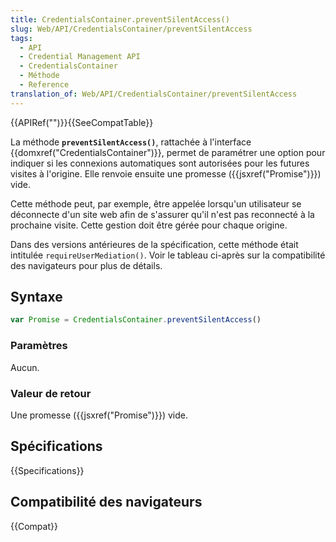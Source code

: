 ```yaml
---
title: CredentialsContainer.preventSilentAccess()
slug: Web/API/CredentialsContainer/preventSilentAccess
tags:
  - API
  - Credential Management API
  - CredentialsContainer
  - Méthode
  - Reference
translation_of: Web/API/CredentialsContainer/preventSilentAccess
---
```


{{APIRef("")}}{{SeeCompatTable}}

La méthode **`preventSilentAccess()`**, rattachée à l'interface {{domxref("CredentialsContainer")}}, permet de paramétrer une option pour indiquer si les connexions automatiques sont autorisées pour les futures visites à l'origine. Elle renvoie ensuite une promesse ({{jsxref("Promise")}}) vide.

Cette méthode peut, par exemple, être appelée lorsqu'un utilisateur se déconnecte d'un site web afin de s'assurer qu'il n'est pas reconnecté à la prochaine visite. Cette gestion doit être gérée pour chaque origine.

Dans des versions antérieures de la spécification, cette méthode était intitulée `requireUserMediation()`. Voir le tableau ci-après sur la compatibilité des navigateurs pour plus de détails.

## Syntaxe

```js
var Promise = CredentialsContainer.preventSilentAccess()
```

### Paramètres

Aucun.

### Valeur de retour

Une promesse ({{jsxref("Promise")}}) vide.

## Spécifications

{{Specifications}}

## Compatibilité des navigateurs

{{Compat}}
